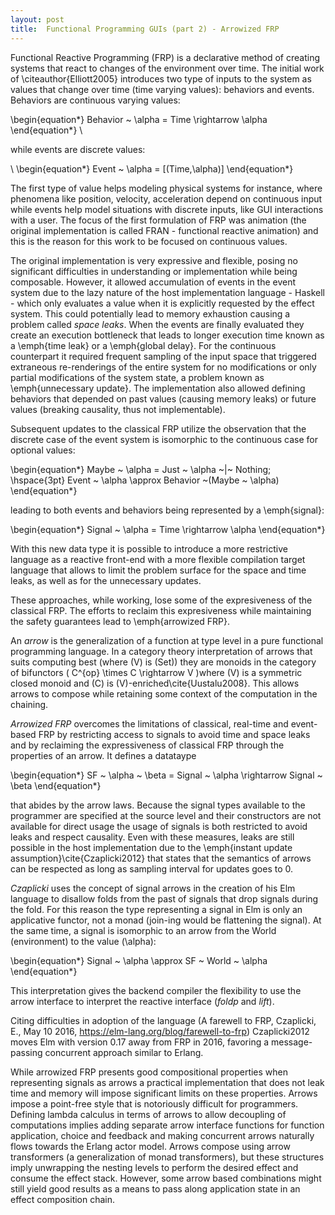 ```yaml
---
layout: post
title:  Functional Programming GUIs (part 2) - Arrowized FRP
---
```


Functional Reactive Programming (FRP) is a declarative method of creating systems that react to changes of the environment over time. The initial work of \citeauthor{Elliott2005} introduces two type of inputs to the system as values that change over time (time varying values): behaviors and events. Behaviors are continuous varying values:

\begin{equation*}
Behavior ~ \alpha = Time \rightarrow \alpha
\end{equation*}
\\

while events are discrete values:

\\
\begin{equation*}
Event ~ \alpha = [(Time,\alpha)]
\end{equation*}
 
The first type of value helps modeling physical systems for instance, where phenomena like position, velocity, acceleration depend on continuous input while events help model situations with discrete inputs, like GUI interactions with a user. The focus of the first formulation of FRP was animation (the original implementation is called FRAN - functional reactive animation) and this is the reason for this work to be focused on continuous values.

The original implementation is very expressive and flexible, posing no significant difficulties in understanding or implementation while being composable. However, it allowed accumulation of events in the event system due to the lazy nature of the host implementation language - Haskell - which only evaluates a value when it is explicitly requested by the effect system. This could potentially lead to memory exhaustion causing a problem called *space leaks*. When the events are finally evaluated they create an execution bottleneck that leads to longer execution time known as a \emph{time leak} or a \emph{global delay}. For the continuous counterpart it required frequent sampling of the input space that triggered extraneous re-renderings of the entire system for no modifications or only partial modifications of the system state, a problem known as \emph{unnecessary update}. The implementation also allowed defining behaviors that depended on past values (causing memory leaks) or future values (breaking causality, thus not implementable).

Subsequent updates to the classical FRP utilize the observation that the discrete case of the event system is isomorphic to the continuous case for optional values:

\begin{equation*}
Maybe ~ \alpha = Just ~ \alpha ~|~ Nothing;
\hspace{3pt}
Event ~ \alpha \approx Behavior ~(Maybe ~ \alpha)
\end{equation*}

leading to both events and behaviors being represented by a \emph{signal}:

\begin{equation*}
Signal ~ \alpha = Time \rightarrow \alpha
\end{equation*}

With this new data type it is possible to introduce a more restrictive language as a reactive front-end with a more flexible compilation target language that allows to limit the problem surface for the space and time leaks, as well as for the unnecessary updates.

These approaches, while working, lose some of the expresiveness of the classical FRP. The efforts to reclaim this expresiveness while maintaining the safety guarantees lead to \emph{arrowized FRP}.

An *arrow* is the generalization of a function at type level in a pure functional programming language. In a category theory interpretation of arrows that suits computing best (where \(V\) is \(Set\)) they are monoids in the category of bifunctors \( C^{op} \times C \rightarrow V \)where \(V\) is a symmetric closed monoid and \(C\) is \(V\)-enriched\cite{Uustalu2008}. This allows arrows to compose while retaining some context of the computation in the chaining.

*Arrowized FRP* overcomes the limitations of classical, real-time and event-based FRP by restricting access to signals to avoid time and space leaks and by reclaiming the expressiveness of classical FRP through the properties of an arrow. It defines a datataype

\begin{equation*}
SF ~ \alpha ~ \beta = Signal ~ \alpha \rightarrow Signal ~ \beta
\end{equation*}

that abides by the arrow laws. Because the signal types available to the programmer are specified at the source level and their constructors are not available for direct usage the usage of signals is both restricted to avoid leaks and respect causality. Even with these measures, leaks are still possible in the host implementation due to the \emph{instant update assumption}\cite{Czaplicki2012} that states that the semantics of arrows can be respected as long as sampling interval for updates goes to 0.

*Czaplicki* uses the concept of signal arrows in the creation of his Elm language to disallow folds from the past of signals that drop signals during the fold. For this reason the type representing a signal in Elm is only an applicative functor, not a monad (join-ing would be flattening the signal). At the same time, a signal is isomorphic to an arrow from the World (environment) to the value \(\alpha\):

\begin{equation*}
Signal ~ \alpha \approx SF ~ World ~ \alpha
\end{equation*}

This interpretation gives the backend compiler the flexibility to use the arrow interface to interpret the reactive interface (*foldp* and *lift*).

Citing difficulties in adoption of the language (A farewell to FRP, Czaplicki, E., May 10 2016, https://elm-lang.org/blog/farewell-to-frp) Czaplicki2012 moves Elm with version 0.17 away from FRP in 2016, favoring a message-passing concurrent approach similar to Erlang.

While arrowized FRP presents good compositional properties when representing signals as arrows a practical implementation that does not leak time and memory will impose significant limits on these properties. Arrows impose a point-free style that is notoriously difficult for programmers. Defining lambda calculus in terms of arrows to allow decoupling of computations implies adding separate arrow interface functions for function application, choice and feedback and making concurrent arrows naturally flows towards the Erlang actor model. Arrows compose using arrow transformers (a generalization of monad transformers), but these structures imply unwrapping the nesting levels to perform the desired effect and consume the effect stack. However, some arrow based combinations might still yield good results as a means to pass along application state in an effect composition chain.
